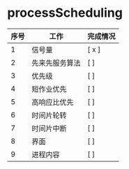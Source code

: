 # processScheduling

|序号|工作|完成情况|
|--|--|--|
|1|信号量|[ x ]|
|2|先来先服务算法|[ ]|
|3|优先级|[ ]|
|4|短作业优先|[ ]|
|5|高响应比优先|[ ]|
|6|时间片轮转|[ ]|
|7|时间片中断|[ ]|
|8|界面|[ ]|
|9|进程内容|[ ]|
